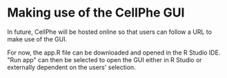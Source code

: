 # Making use of the CellPhe GUI
In future, CellPhe will be hosted online so that users can follow a URL to make use of the GUI. 

For now, the app.R file can be downloaded and opened in the R Studio IDE. "Run app" can then be selected to open the GUI either in R Studio or externally dependent on the users' selection. 
